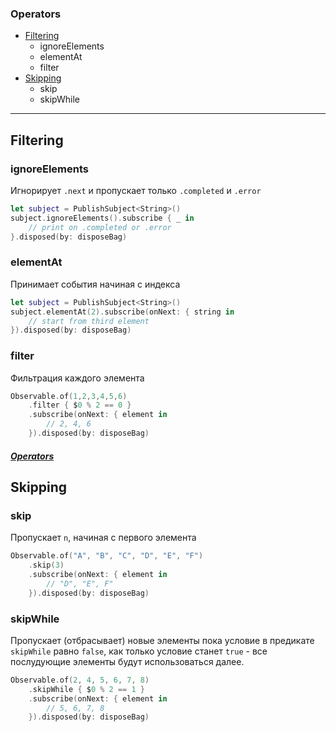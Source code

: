 [/]:# (https://gist.github.com/MinhasKamal/7fdebb7c424d23149140#file-github-markdown-syntax-md)

[/]:# (stackedit.io)

 ### Operators
*  [Filtering](#filtering)
	* ignoreElements
	* elementAt
	* filter
* [Skipping](#skipping)
	* skip
	* skipWhile
***
## Filtering
### ignoreElements

Игнорирует `.next`  и пропускает только `.completed` и 
`.error`
```swift
let subject = PublishSubject<String>()
subject.ignoreElements().subscribe { _ in 
	// print on .completed or .error
}.disposed(by: disposeBag)
```
### elementAt
Принимает события начиная с индекса
```swift
let subject = PublishSubject<String>()
subject.elementAt(2).subscribe(onNext: { string in 
	// start from third element
}).disposed(by: disposeBag)
```
### filter
Фильтрация каждого элемента
```swift
Observable.of(1,2,3,4,5,6)
	.filter { $0 % 2 == 0 }
	.subscribe(onNext: { element in 
		// 2, 4, 6
	}).disposed(by: disposeBag)
```
##### [Operators](#operators)
## Skipping
### skip
Пропускает `n`, начиная с первого элемента
```swift
Observable.of("A", "B", "C", "D", "E", "F")
	.skip(3)
	.subscribe(onNext: { element in 
		// "D", "E", F"
	}).disposed(by: disposeBag)
```
### skipWhile
Пропускает (отбрасывает) новые элементы пока условие в предикате `skipWhile` равно `false`, как только условие станет `true` - все послудующие элементы будут использоваться далее.
```swift
Observable.of(2, 4, 5, 6, 7, 8)
	.skipWhile { $0 % 2 == 1 }
	.subscribe(onNext: { element in 
		// 5, 6, 7, 8
	}).disposed(by: disposeBag)
```
